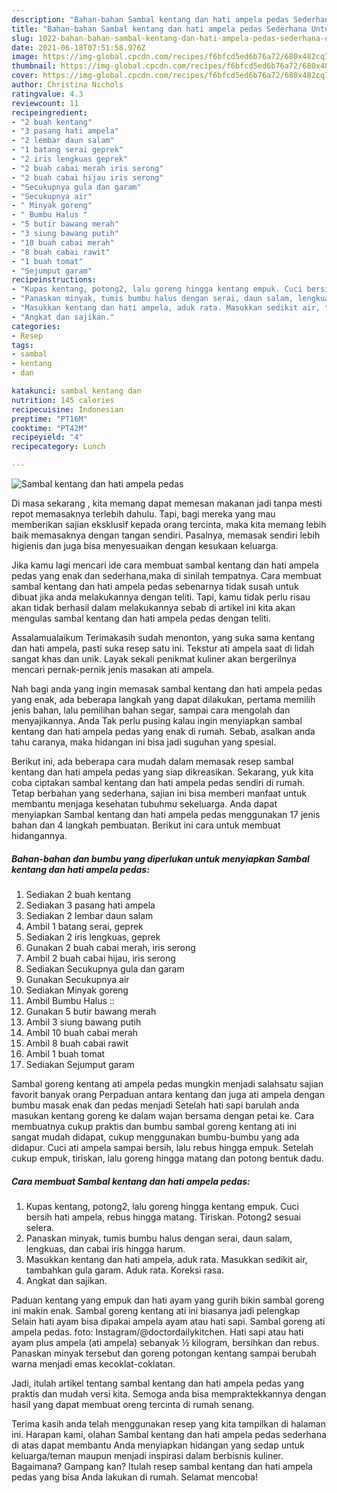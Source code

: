 ```yaml
---
description: "Bahan-bahan Sambal kentang dan hati ampela pedas Sederhana Untuk Jualan"
title: "Bahan-bahan Sambal kentang dan hati ampela pedas Sederhana Untuk Jualan"
slug: 1022-bahan-bahan-sambal-kentang-dan-hati-ampela-pedas-sederhana-untuk-jualan
date: 2021-06-18T07:51:58.976Z
image: https://img-global.cpcdn.com/recipes/f6bfcd5ed6b76a72/680x482cq70/sambal-kentang-dan-hati-ampela-pedas-foto-resep-utama.jpg
thumbnail: https://img-global.cpcdn.com/recipes/f6bfcd5ed6b76a72/680x482cq70/sambal-kentang-dan-hati-ampela-pedas-foto-resep-utama.jpg
cover: https://img-global.cpcdn.com/recipes/f6bfcd5ed6b76a72/680x482cq70/sambal-kentang-dan-hati-ampela-pedas-foto-resep-utama.jpg
author: Christina Nichols
ratingvalue: 4.3
reviewcount: 11
recipeingredient:
- "2 buah kentang"
- "3 pasang hati ampela"
- "2 lembar daun salam"
- "1 batang serai geprek"
- "2 iris lengkuas geprek"
- "2 buah cabai merah iris serong"
- "2 buah cabai hijau iris serong"
- "Secukupnya gula dan garam"
- "Secukupnya air"
- " Minyak goreng"
- " Bumbu Halus "
- "5 butir bawang merah"
- "3 siung bawang putih"
- "10 buah cabai merah"
- "8 buah cabai rawit"
- "1 buah tomat"
- "Sejumput garam"
recipeinstructions:
- "Kupas kentang, potong2, lalu goreng hingga kentang empuk. Cuci bersih hati ampela, rebus hingga matang. Tiriskan. Potong2 sesuai selera."
- "Panaskan minyak, tumis bumbu halus dengan serai, daun salam, lengkuas, dan cabai iris hingga harum."
- "Masukkan kentang dan hati ampela, aduk rata. Masukkan sedikit air, tambahkan gula garam. Aduk rata. Koreksi rasa."
- "Angkat dan sajikan."
categories:
- Resep
tags:
- sambal
- kentang
- dan

katakunci: sambal kentang dan 
nutrition: 145 calories
recipecuisine: Indonesian
preptime: "PT16M"
cooktime: "PT42M"
recipeyield: "4"
recipecategory: Lunch

---
```



![Sambal kentang dan hati ampela pedas](https://img-global.cpcdn.com/recipes/f6bfcd5ed6b76a72/680x482cq70/sambal-kentang-dan-hati-ampela-pedas-foto-resep-utama.jpg)

Di masa  sekarang , kita memang dapat memesan makanan jadi tanpa mesti repot memasaknya terlebih dahulu. Tapi, bagi mereka yang mau memberikan sajian eksklusif kepada orang tercinta, maka kita memang lebih baik memasaknya dengan tangan sendiri. Pasalnya, memasak sendiri lebih higienis dan juga bisa menyesuaikan dengan kesukaan keluarga.

Jika kamu lagi mencari ide cara membuat sambal kentang dan hati ampela pedas yang enak dan sederhana,maka di sinilah tempatnya. Cara membuat sambal kentang dan hati ampela pedas  sebenarnya tidak susah untuk dibuat jika anda melakukannya dengan teliti. Tapi, kamu tidak perlu risau akan tidak berhasil dalam melakukannya 
sebab di artikel ini kita akan mengulas sambal kentang dan hati ampela pedas dengan teliti.  

Assalamualaikum Terimakasih sudah menonton, yang suka sama kentang dan hati ampela, pasti suka resep satu ini. Tekstur ati ampela saat di lidah sangat khas dan unik. Layak sekali penikmat kuliner akan bergerilnya mencari pernak-pernik jenis masakan ati ampela.

Nah bagi anda yang ingin memasak sambal kentang dan hati ampela pedas yang enak, ada beberapa langkah yang dapat dilakukan, pertama memilih jenis bahan, lalu pemilihan bahan segar, sampai cara mengolah dan menyajikannya. Anda Tak perlu pusing kalau ingin menyiapkan sambal kentang dan hati ampela pedas yang enak di rumah. Sebab, asalkan anda  tahu caranya, maka hidangan ini bisa jadi suguhan yang spesial.

Berikut ini, ada beberapa cara mudah dalam memasak resep sambal kentang dan hati ampela pedas yang siap dikreasikan. Sekarang, yuk kita coba ciptakan sambal kentang dan hati ampela pedas sendiri di rumah. Tetap berbahan yang sederhana, sajian ini bisa memberi manfaat untuk membantu menjaga kesehatan tubuhmu sekeluarga. Anda dapat menyiapkan Sambal kentang dan hati ampela pedas menggunakan 17 jenis bahan dan 4 langkah pembuatan. Berikut ini cara untuk membuat hidangannya.

<!--inarticleads1-->

##### Bahan-bahan dan bumbu yang diperlukan untuk menyiapkan Sambal kentang dan hati ampela pedas:

1. Sediakan 2 buah kentang
1. Sediakan 3 pasang hati ampela
1. Sediakan 2 lembar daun salam
1. Ambil 1 batang serai, geprek
1. Sediakan 2 iris lengkuas, geprek
1. Gunakan 2 buah cabai merah, iris serong
1. Ambil 2 buah cabai hijau, iris serong
1. Sediakan Secukupnya gula dan garam
1. Gunakan Secukupnya air
1. Sediakan  Minyak goreng
1. Ambil  Bumbu Halus ::
1. Gunakan 5 butir bawang merah
1. Ambil 3 siung bawang putih
1. Ambil 10 buah cabai merah
1. Ambil 8 buah cabai rawit
1. Ambil 1 buah tomat
1. Sediakan Sejumput garam


Sambal goreng kentang ati ampela pedas mungkin menjadi salahsatu sajian favorit banyak orang Perpaduan antara kentang dan juga ati ampela dengan bumbu masak enak dan pedas menjadi Setelah hati sapi barulah anda masukan kentang goreng ke dalam wajan bersama dengan petai ke. Cara membuatnya cukup praktis dan bumbu sambal goreng kentang ati ini sangat mudah didapat, cukup menggunakan bumbu-bumbu yang ada didapur. Cuci ati ampela sampai bersih, lalu rebus hingga empuk. Setelah cukup empuk, tiriskan, lalu goreng hingga matang dan potong bentuk dadu. 

<!--inarticleads2-->

##### Cara membuat Sambal kentang dan hati ampela pedas:

1. Kupas kentang, potong2, lalu goreng hingga kentang empuk. Cuci bersih hati ampela, rebus hingga matang. Tiriskan. Potong2 sesuai selera.
1. Panaskan minyak, tumis bumbu halus dengan serai, daun salam, lengkuas, dan cabai iris hingga harum.
1. Masukkan kentang dan hati ampela, aduk rata. Masukkan sedikit air, tambahkan gula garam. Aduk rata. Koreksi rasa.
1. Angkat dan sajikan.


Paduan kentang yang empuk dan hati ayam yang gurih bikin sambal goreng ini makin enak. Sambal goreng kentang ati ini biasanya jadi pelengkap Selain hati ayam bisa dipakai ampela ayam atau hati sapi. Sambal goreng ati ampela pedas. foto: Instagram/@doctordailykitchen. Hati sapi atau hati ayam plus ampela (ati ampela) sebanyak ½ kilogram, bersihkan dan rebus. Panaskan minyak tersebut dan goreng potongan kentang sampai berubah warna menjadi emas kecoklat-coklatan. 

Jadi, itulah artikel tentang  sambal kentang dan hati ampela pedas  yang praktis dan mudah versi kita. Semoga anda bisa mempraktekkannya dengan hasil yang dapat membuat oreng tercinta di rumah senang. 

Terima kasih anda telah menggunakan resep yang kita tampilkan di halaman ini. Harapan kami, olahan  Sambal kentang dan hati ampela pedas sederhana di atas dapat membantu Anda menyiapkan hidangan yang sedap untuk keluarga/teman maupun menjadi inspirasi dalam berbisnis kuliner. Bagaimana? Gampang kan? Itulah resep sambal kentang dan hati ampela pedas yang bisa Anda lakukan di rumah. Selamat mencoba!

